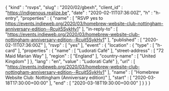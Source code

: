 {
  "kind" : "rsvps",
  "slug" : "2020/02/gbexh",
  "client_id" : "https://indigenous.realize.be",
  "date" : "2020-02-11T07:36:00Z",
  "h" : "h-entry",
  "properties" : {
    "name" : [ "RSVP yes to https://events.indieweb.org/2020/03/homebrew-website-club-nottingham-anniversary-edition--Rcujt5SykHv1" ],
    "in-reply-to" : [ "https://events.indieweb.org/2020/03/homebrew-website-club-nottingham-anniversary-edition--Rcujt5SykHv1" ],
    "published" : [ "2020-02-11T07:36:00Z" ],
    "rsvp" : [ "yes" ],
    "event" : {
      "location" : {
        "type" : [ "h-card" ],
        "properties" : {
          "name" : [ "Ludorati Café" ],
          "street-address" : [ "72 Maid Marian Way" ],
          "region" : [ "England" ],
          "country-name" : [ "United Kingdom" ]
        },
        "lang" : "en",
        "value" : "Ludorati Café"
      },
      "url" : [ "https://events.indieweb.org/2020/03/homebrew-website-club-nottingham-anniversary-edition--Rcujt5SykHv1" ],
      "name" : [ "Homebrew Website Club: Nottingham (Anniversary edition)" ],
      "start" : [ "2020-03-18T17:30:00+00:00" ],
      "end" : [ "2020-03-18T19:30:00+00:00" ]
    }
  }
}

